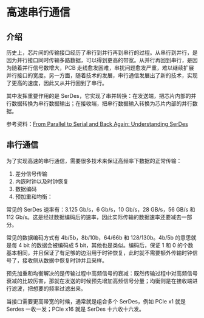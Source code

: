 # 高速串行通信

## 介绍

历史上，芯片间的传输接口经历了串行到并行再到串行的过程。从串行到并行，是因为并行接口同时传输多路数据，可以得到更高的带宽。从并行再回到串行，是因为随着并行信号数增大，PCB 走线愈发困难，串扰问题愈发严重，难以继续扩展并行接口的宽度。另一方面，随着技术的发展，串行通信发展出了新的技术，实现了更高的速度，因此又从并行回到了串行。

其中发挥重要作用的是 SerDes，它实现了串并转换：在发送端，把芯片内部的并行数据转换为串行数据输出；在接收端，把串行数据输入转换为芯片内部的并行数据。

参考资料：[From Parallel to Serial and Back Again: Understanding SerDes](https://www.allaboutcircuits.com/technical-articles/from-parallel-to-serial-and-back-again-understanding-serdes/)

## 串行通信

为了实现高速的串行通信，需要很多技术来保证高频率下数据的正常传输：

1. 差分信号传输
2. 内嵌时钟以及时钟恢复
3. 数据编码
4. 预加重和均衡：

常见的 SerDes 速率有：3.125 Gb/s，6 Gb/s，10 Gb/s，28 GB/s，56 GB/s 和 112 Gb/s。这是经过数据编码后的速率，因此实际传输的数据速率还要减去一部分。

常见的数据编码方式有 4b/5b，8b/10b，64/66b 和 128/130b。4b/5b 的意思就是每 4 bit 的数据会被编码成 5 bit，其他也是类似。编码后，保证 1 和 0 的个数基本相同，并且保证了有足够的边沿用于时钟恢复，此时就不需要额外传输时钟信号了，接收侧从数据中恢复时钟并且采样。

预先加重和均衡解决的是传输过程中高频信号的衰减：既然传输过程中对高频信号衰减的比较厉害，那就在发送的时候预先增加高频信号分量；均衡则是在接收端进行滤波，把想要的频率过滤出来。

当接口需要更高带宽的时候，通常就是组合多个 SerDes，例如 PCIe x1 就是 Serdes 一收一发；PCIe x16 就是 SerDes 十六收十六发。

